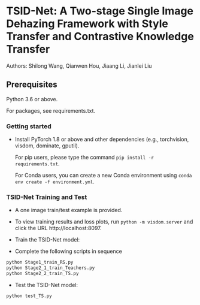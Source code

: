 # TSID-Net: A Two-stage Single Image Dehazing Framework with Style Transfer and Contrastive Knowledge Transfer

Authors: Shilong Wang, Qianwen Hou, Jiaang Li, Jianlei Liu

## Prerequisites
Python 3.6 or above.

For packages, see requirements.txt.

### Getting started

- Install PyTorch 1.8 or above and other dependencies (e.g., torchvision, visdom, dominate, gputil).

  For pip users, please type the command `pip install -r requirements.txt`.

  For Conda users,  you can create a new Conda environment using `conda env create -f environment.yml`.
  
### TSID-Net Training and Test

- A one image train/test example is provided.

- To view training results and loss plots, run `python -m visdom.server` and click the URL http://localhost:8097.

- Train the TSID-Net model:
- Complete the following scripts in sequence
```bash
python Stage1_train_RS.py
python Stage2_1_train_Teachers.py
python Stage2_2_train_TS.py 
```
- Test the TSID-Net model:
```bash
python test_TS.py
```

